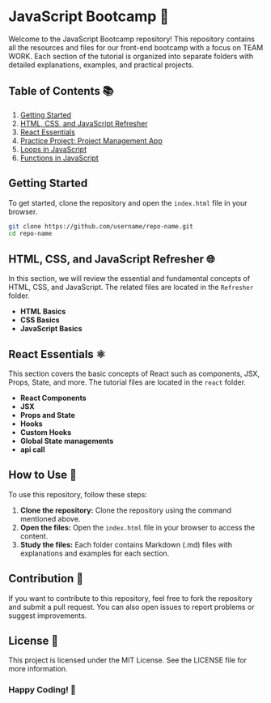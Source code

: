 # JavaScript Bootcamp 🚀

Welcome to the JavaScript Bootcamp repository! This repository contains all the resources and files for our front-end bootcamp with a focus on TEAM WORK. Each section of the tutorial is organized into separate folders with detailed explanations, examples, and practical projects.

## Table of Contents 📚

1. [Getting Started](#getting-started)
2. [HTML, CSS, and JavaScript Refresher](#html-css-and-javascript-refresher)
3. [React Essentials](#react-essentials)
4. [Practice Project: Project Management App](#practice-project-project-management-app)
5. [Loops in JavaScript](#loops-in-javascript)
6. [Functions in JavaScript](#functions-in-javascript)

## Getting Started

To get started, clone the repository and open the `index.html` file in your browser.

```bash
git clone https://github.com/username/repo-name.git
cd repo-name
```

<!-- # Project Overview -->

## HTML, CSS, and JavaScript Refresher 🌐

In this section, we will review the essential and fundamental concepts of HTML, CSS, and JavaScript. The related files are located in the `Refresher` folder.

- **HTML Basics**
- **CSS Basics**
- **JavaScript Basics**

## React Essentials ⚛️

This section covers the basic concepts of React such as components, JSX, Props, State, and more. The tutorial files are located in the `react` folder.

- **React Components**
- **JSX**
- **Props and State**
- **Hooks**
- **Custom Hooks**
- **Global State managements**
- **api call**

## How to Use 📖

To use this repository, follow these steps:

1. **Clone the repository:** Clone the repository using the command mentioned above.
2. **Open the files:** Open the `index.html` file in your browser to access the content.
3. **Study the files:** Each folder contains Markdown (.md) files with explanations and examples for each section.

## Contribution 🤝

If you want to contribute to this repository, feel free to fork the repository and submit a pull request. You can also open issues to report problems or suggest improvements.

## License 📜

This project is licensed under the MIT License. See the LICENSE file for more information.

### Happy Coding! 🎉
